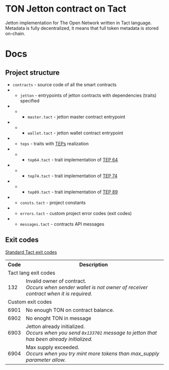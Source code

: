 # TON Jetton contract on Tact

Jetton implementation for The Open Network written in Tact language. Metadata is fully decentralized, it means that full token metadata is stored on-chain.

<!-- # Deploy TODO -->

# Docs

## Project structure

- `contracts` - source code of all the smart contracts
- - `jetton` - entrypoints of jetton contracts with dependencies (traits) specified
- - - `master.tact` - jetton master contract entrypoint
- - - `wallet.tact` - jetton wallet contract entrypoint
- - `teps` - traits with [TEPs](https://github.com/ton-blockchain/TEPs/) realization
- - - `tep64.tact` - trait implementation of [TEP 64](https://github.com/ton-blockchain/TEPs/blob/master/text/0064-token-data-standard.md)
- - - `tep74.tact` - trait implementation of [TEP 74](https://github.com/ton-blockchain/TEPs/blob/master/text/0074-jettons-standard.md)
- - - `tep89.tact` - trait implementation of [TEP 89](https://github.com/ton-blockchain/TEPs/blob/master/text/0089-jetton-wallet-discovery.md)
- - `consts.tact` - project constants
- - `errors.tact` - custom project error codes (exit codes)
- - `messages.tact` - contracts API messages

## Exit codes

[Standard Tact exit codes](https://docs.tact-lang.org/book/exit-codes)

<table>
    <tr>
        <th>Code</th>
        <th>Description</th>
    </tr>
    <tr><td colspan=2>Tact lang exit codes</td></tr>
    <tr>
        <td>132</td>
        <td>
            Invalid owner of contract.</br><i>Occurs when sender wallet is not owner of receiver contract when it is required.</i>
        </td>
    </tr>
    <tr><td colspan=2>Custom exit codes</td></tr>
    <tr>
        <td>6901</td>
        <td>No enough TON on contract balance.</td>
    </tr>
    <tr>
        <td>6902</td>
        <td>No enoght TON in message</td>
    </tr>
    <tr>
        <td>6903</td>
        <td>
            Jetton already initialized.<br/><i>Occurs when you send <code>0x133701</code> message to jetton that has been already initialized.</i>
        </td>
    </tr>
    <tr>
        <td>6904</td>
        <td>
            Max supply exceeded.</br><i>Occurs when you try mint more tokens than max_supply parameter allow.</i>
        </td>
    </tr>
</table>